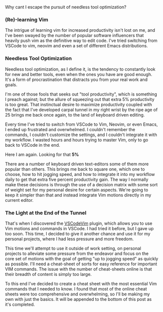 Why cant I escape the pursuit of needless tool optimization?


### (Re)-learning Vim
The intrigue of learning vim for increased productivity isn't lost on me, and I've been swayed by the number of popular software influencers that heavily push vim as the definitive way to edit code. I've tried switching from VSCode to vim, neovim and even a set of different Emacs distributions.



### Needless Tool Optimization

Needless tool optimization, as I define it, is the tendency to constantly look for new and better tools, even when the ones you have are good enough. It's a form of procrastination that distracts you from your real work and goals.

I'm one of those fools that seeks out "tool productivity", which is something I preach against; but the allure of squeezing out that extra 5% productivity is too great. That instinctual desire to maximize productivity coupled with the fact that I've developed carpal tunnel in my right wrist by the ripe age of 25 brings me back once again, to the land of keyboard driven editing.

Every time I've tried to switch from VSCode to Vim, Neovim, or even Emacs, I ended up frustrated and overwhelmed. I couldn't remember the commands, I couldn't customize the settings, and I couldn't integrate it with my workflow. I wasted hours and hours trying to master Vim, only to go back to VSCode in the end.


Here I am again. Looking for that **5%**

There are a number of keyboard driven text-editors some of them more popular than others. This brings me back to square one, which one to choose, how to hit jogging speed, and how to integrate it into my workflow daily to get that extra five percent productivity gain. The way I normally make these decisions is through the use of a decision matrix with some sort of weight set for my personal desire for certain aspects. We're going to keep it simpler than that and instead integrate Vim motions directly in my current editor.


### The Light at the End of the Tunnel

That's when I discovered the [VSCodeVim](https://github.com/VSCodeVim/Vim) plugin, which allows you to use Vim motions and commands in VSCode. I had tried it before, but I gave up too soon. This time, I decided to give it another chance and use it for my personal projects, where I had less pressure and more freedom.

This time we'll attempt to use it outside of work setting, on personal projects to alleviate some pressure from the endeavor and focus on the core set of motions with the goal of getting "up to jogging speed" as quickly as possible. I'll need a cheat-sheet of sorts for easy reference for important VIM commands. The issue with the number of cheat-sheets online is that their breadth of content is simply too large.

To this end I've decided to create a cheat sheet with the most essential Vim commands that I needed to know. I found that most of the online cheat sheets were too comprehensive and overwhelming, so I'll be making my own with just the basics. It will be appended to the bottom of this post as it's completed.


